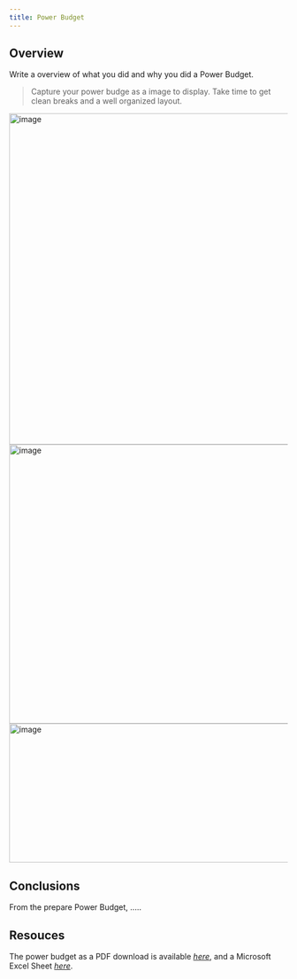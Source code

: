 ```yaml
---
title: Power Budget
---
```


## Overview
Write a overview of what you did and why you did a Power Budget.

> Capture your power budge as a image to display. Take time to get clean breaks and a well organized layout.

<img width="1707" height="598" alt="image" src="https://github.com/user-attachments/assets/b907e89c-426e-49c6-81d6-d659b11d21b9" />


<img width="1708" height="504" alt="image" src="https://github.com/user-attachments/assets/d5fcafde-1553-42fd-b9a2-4e521eb08744" />


<img width="1707" height="251" alt="image" src="https://github.com/user-attachments/assets/baa735ba-70fc-4d0e-88d9-0df4f90f1068" />


## Conclusions

From the prepare Power Budget, .....

## Resouces

The power budget as a PDF download is available [*here*](https://github.com/user-attachments/files/23171101/Power-budget-rsc.pdf), and a Microsoft Excel Sheet [*here*]([PowerBudgetExample.xlsx](https://github.com/user-attachments/files/23171109/Power_Budget.xlsx)).


